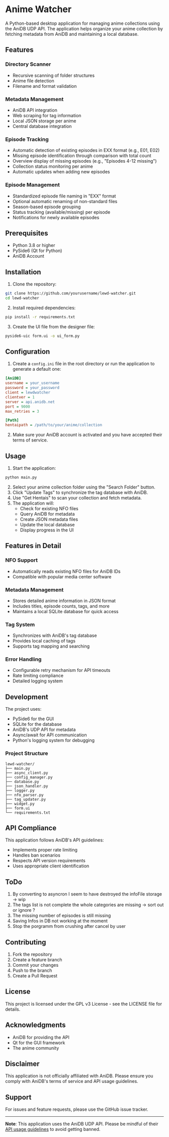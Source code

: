 # Anime Watcher

A Python-based desktop application for managing anime collections using the AniDB UDP API. The application helps organize your anime collection by fetching metadata from AniDB and maintaining a local database.

## Features

### Directory Scanner

- Recursive scanning of folder structures
- Anime file detection
- Filename and format validation

### Metadata Management

- AniDB API integration
- Web scraping for tag information
- Local JSON storage per anime
- Central database integration

### Episode Tracking

- Automatic detection of existing episodes in EXX format (e.g., E01, E02)
- Missing episode identification through comparison with total count
- Overview display of missing episodes (e.g., "Episodes 4-12 missing")
- Collection status monitoring per anime
- Automatic updates when adding new episodes

### Episode Management

- Standardized episode file naming in "EXX" format
- Optional automatic renaming of non-standard files
- Season-based episode grouping
- Status tracking (available/missing) per episode
- Notifications for newly available episodes

## Prerequisites

- Python 3.8 or higher
- PySide6 (Qt for Python)
- AniDB Account

## Installation

1. Clone the repository:
```bash
git clone https://github.com/yourusername/lewd-watcher.git
cd lewd-watcher
```

2. Install required dependencies:
```bash
pip install -r requirements.txt
```

3. Create the UI file from the designer file:
```bash
pyside6-uic form.ui -o ui_form.py
```

## Configuration

1. Create a `config.ini` file in the root directory or run the application to generate a default one:

```ini
[AniDB]
username = your_username
password = your_password
client = lewdwatcher
clientver = 1
server = api.anidb.net
port = 9000
max_retries = 3

[Path]
hentaipath = /path/to/your/anime/collection
```

2. Make sure your AniDB account is activated and you have accepted their terms of service.

## Usage

1. Start the application:
```bash
python main.py
```

2. Select your anime collection folder using the "Search Folder" button.
3. Click "Update Tags" to synchronize the tag database with AniDB.
4. Use "Get Hentais" to scan your collection and fetch metadata.
5. The application will:
   - Check for existing NFO files
   - Query AniDB for metadata
   - Create JSON metadata files
   - Update the local database
   - Display progress in the UI

## Features in Detail

### NFO Support
- Automatically reads existing NFO files for AniDB IDs
- Compatible with popular media center software

### Metadata Management
- Stores detailed anime information in JSON format
- Includes titles, episode counts, tags, and more
- Maintains a local SQLite database for quick access

### Tag System
- Synchronizes with AniDB's tag database
- Provides local caching of tags
- Supports tag mapping and searching

### Error Handling
- Configurable retry mechanism for API timeouts
- Rate limiting compliance
- Detailed logging system

## Development

The project uses:
- PySide6 for the GUI
- SQLite for the database
- AniDB's UDP API for metadata
- Async/await for API communication
- Python's logging system for debugging

### Project Structure
```
lewd-watcher/
├── main.py
├── async_client.py
├── config_manager.py
├── database.py
├── json_handler.py
├── logger.py
├── nfo_parser.py
├── tag_updater.py
├── widget.py
├── form.ui
└── requirements.txt
```

## API Compliance

This application follows AniDB's API guidelines:
- Implements proper rate limiting
- Handles ban scenarios
- Respects API version requirements
- Uses appropriate client identification

## ToDo

1. By converting to asyncron I seem to have destroyed the infoFile storage -> wip
2. The tags list is not complete the whole categories are missing -> sort out or ignore ?
3. The missing number of episodes is still missing
4. Saving Infos in DB not working at the moment
5. Stop the porgramm from crushing after cancel by user

## Contributing

1. Fork the repository
2. Create a feature branch
3. Commit your changes
4. Push to the branch
5. Create a Pull Request

## License

This project is licensed under the GPL v3 License - see the LICENSE file for details.

## Acknowledgments

- AniDB for providing the API
- Qt for the GUI framework
- The anime community

## Disclaimer

This application is not officially affiliated with AniDB. Please ensure you comply with AniDB's terms of service and API usage guidelines.

## Support

For issues and feature requests, please use the GitHub issue tracker.

---

**Note**: This application uses the AniDB UDP API. Please be mindful of their [API usage guidelines](https://wiki.anidb.net/UDP_API_Definition) to avoid getting banned.
